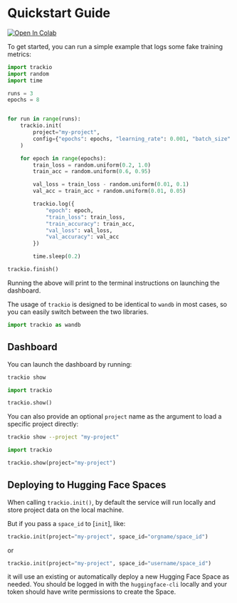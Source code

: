 # Quickstart Guide

[![Open In Colab](https://colab.research.google.com/assets/colab-badge.svg)](https://colab.research.google.com/github/gradio-app/trackio/blob/main/examples/notebooks/quickstart.ipynb)

To get started, you can run a simple example that logs some fake training metrics:

```python
import trackio
import random
import time

runs = 3
epochs = 8


for run in range(runs):
    trackio.init(
        project="my-project",
        config={"epochs": epochs, "learning_rate": 0.001, "batch_size": 64}
    )

    for epoch in range(epochs):
        train_loss = random.uniform(0.2, 1.0)
        train_acc = random.uniform(0.6, 0.95)

        val_loss = train_loss - random.uniform(0.01, 0.1)
        val_acc = train_acc + random.uniform(0.01, 0.05)

        trackio.log({
            "epoch": epoch,
            "train_loss": train_loss,
            "train_accuracy": train_acc,
            "val_loss": val_loss,
            "val_accuracy": val_acc
        })

        time.sleep(0.2)

trackio.finish()
```

Running the above will print to the terminal instructions on launching the dashboard.

The usage of `trackio` is designed to be identical to `wandb` in most cases, so you can easily switch between the two libraries.

```py
import trackio as wandb
```

## Dashboard

You can launch the dashboard by running:

<hfoptions id="language">
<hfoption id="Shell">

```sh
trackio show
```

</hfoption>
<hfoption id="Python">

```py
import trackio

trackio.show()
```

</hfoption>
</hfoptions>

You can also provide an optional `project` name as the argument to load a specific project directly:

<hfoptions id="language">
<hfoption id="Shell">

```sh
trackio show --project "my-project"
```

</hfoption>
<hfoption id="Python">

```py
import trackio 

trackio.show(project="my-project")
```

</hfoption>
</hfoptions>

## Deploying to Hugging Face Spaces

When calling `trackio.init()`, by default the service will run locally and store project data on the local machine.

But if you pass a `space_id` to [`init`], like:

```py
trackio.init(project="my-project", space_id="orgname/space_id")
```

or

```py
trackio.init(project="my-project", space_id="username/space_id")
```

it will use an existing or automatically deploy a new Hugging Face Space as needed. You should be logged in with the `huggingface-cli` locally and your token should have write permissions to create the Space.
